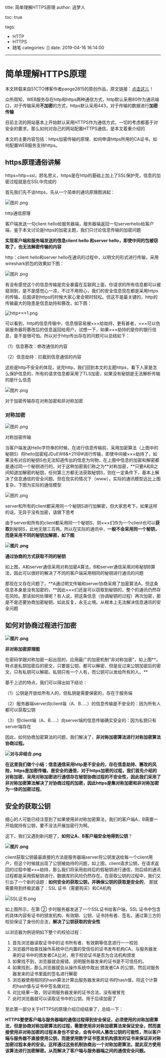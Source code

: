 title: 简单理解HTTPS原理
author: 追梦人

toc: true

tags:

  - HTTP
  - HTTPS
  - 随笔
categories: []
date: 2019-04-16 16:14:00

---

# 简单理解HTTPS原理

本文转载来自51CTO博客作者paoge2815的原创作品，原文链接：[点击这儿](https://blog.51cto.com/11883699/2160032)！

众所周知，WEB服务存在http和https两种通信方式，http默认采用80作为通讯端口，对于传输采用**不加密**的方式，https默认采用443，对于传输的数据进行**加密传输**

目前主流的网站基本上开始默认采用HTTPS作为通信方式，一切的考虑都基于对安全的要求，那么如何对自己的网站配置HTTPS通信，是本文着重介绍的

本文的主要内容包括：https加密传输的原理、如何申请https所用的CA证书，如何配置WEB服务支持https。

<!-- more -->

## https原理通俗讲解

https=http+ssl，顾名思义，https是在http的基础上加上了SSL保护壳，信息的加密过程就是在SSL中完成的

首先我们先不谈https，先从一个简单的通讯原理图讲起：

![图片.png](https://s1.51cto.com/images/20180814/1534258036145126.png?x-oss-process=image/watermark,size_16,text_QDUxQ1RP5Y2a5a6i,color_FFFFFF,t_100,g_se,x_10,y_10,shadow_90,type_ZmFuZ3poZW5naGVpdGk=)

http通信原理

客户端发送一句client hello给服务器端，服务器端返回一句serverhello给客户端，鉴于本文讨论是https的加密主题，我们只讨论信息传输的加密问题

**实现客户端和服务端发送的信息client hello 和server hello，即使中间的包被窃取了，也无法解密传输的内容**

http：client hello和server hello在通讯的过程中，以明文的形式进行传输，采用wireshark抓包的效果如下图：

![图片.png](https://s1.51cto.com/images/20180814/1534247878170067.png?x-oss-process=image/watermark,size_16,text_QDUxQ1RP5Y2a5a6i,color_FFFFFF,t_100,g_se,x_10,y_10,shadow_90,type_ZmFuZ3poZW5naGVpdGk=)

有没有感觉这个的信息传输是完全暴露在互联网上面，你请求的所有信息都可以被窥测到，是不是感觉心一凉，不过不用担心，我们的安全信息现在都是采用https的传输，后面讲到https的时候大家心里会顿时轻松。但这不是最关键的，http的传输最大的隐患是信息劫持和篡改，如下图：

![http×××1.png](https://s1.51cto.com/images/20180814/1534248048113307.png?x-oss-process=image/watermark,size_16,text_QDUxQ1RP5Y2a5a6i,color_FFFFFF,t_100,g_se,x_10,y_10,shadow_90,type_ZmFuZ3poZW5naGVpdGk=)

可以看到，http的信息传输中，信息很容易被×××给劫持，更有甚者，×××可以伪装服务器将篡改后的信息返回给用户，试想一下，如果×××劫持的是你的银行信息，是不是很可怕。所以对于http传出存在的问题可以总结如下：

（1）信息篡改：修改通信的内容

（2）信息劫持：拦截到信息通信的内容

这些是http不安全的体现，说完http，我们回到本文的主题https，看下人家是怎么保护信息的，所有的请求信息都采用了TLS加密，如果没有秘钥是无法解析传输的是什么信息

![图片.png](https://s1.51cto.com/images/20180814/1534248761169658.png?x-oss-process=image/watermark,size_16,text_QDUxQ1RP5Y2a5a6i,color_FFFFFF,t_100,g_se,x_10,y_10,shadow_90,type_ZmFuZ3poZW5naGVpdGk=)

对于加密传输存在对称加密和非对称加密

### **对称加密**


![图片.png](https://s1.51cto.com/images/20180814/1534258064254898.png?x-oss-process=image/watermark,size_16,text_QDUxQ1RP5Y2a5a6i,color_FFFFFF,t_100,g_se,x_10,y_10,shadow_90,type_ZmFuZ3poZW5naGVpdGk=)

对称加密传输

当客户端发送Hello字符串的时候，在进行信息传输前，采用加密算法（上图中的秘钥S）将hello加密程JDuEW8&*21!@#进行传输，即使中间被×××劫持了，如果没有对应的秘钥S也无法知道传出的信息为何物，在上图中信息的加密和解密都是通过同一个秘钥进行的，对于这种加密我们称之为**对称加密，**只要A和B之间知道加解密的秘钥，任何第三方都无法获取秘钥S，则在一定条件下，基本上解决了信息通信的安全问题。但在现实的情况下（www），实际的通讯模型远比上图复杂，下图为实际的通信模型

![图片.png](https://s1.51cto.com/images/20180814/1534258103594154.png?x-oss-process=image/watermark,size_16,text_QDUxQ1RP5Y2a5a6i,color_FFFFFF,t_100,g_se,x_10,y_10,shadow_90,type_ZmFuZ3poZW5naGVpdGk=)

server和所有的client都采用同一个秘钥S进行加解密，但大家思考下，如果这样的话，无异于没有加密，请做下思考

由于server和所有的client都采用同一个秘钥S，则×××们作为一个client也可以**获取**到秘钥S，此地无银三百两。所以在实际的通讯中，**一般不会采用同一个秘钥，而是采用不同的秘钥加解密，如下图**

**![图片.png](https://s1.51cto.com/images/20180814/1534258122976487.png?x-oss-process=image/watermark,size_16,text_QDUxQ1RP5Y2a5a6i,color_FFFFFF,t_100,g_se,x_10,y_10,shadow_90,type_ZmFuZ3poZW5naGVpdGk=)**

**通过协商的方式获取不同的秘钥**

如上图，A和server通信采用对称加密A算法，B和server通信采用对称秘钥B算法，因此可以很好的解决了不同的客户端采用相同的秘钥进行通讯的问题

那现在又存在问题了，**A通过明文传输和server协商采用了加密算法A，但这条信息本身是没有加密的，**因此×××们还是可以窃取到秘钥的，整个的通讯仍然存在风险。那该如何处理呢？有人说，把这条信息（协调秘钥的过程）再次加密，那是不是还要协商加密秘钥，如此反复，永无止境。从根本上无法解决信息通讯的安全问题

## **如何对协商过程进行加密**

**![图片.png](https://s1.51cto.com/images/20180814/1534258138493233.png?x-oss-process=image/watermark,size_16,text_QDUxQ1RP5Y2a5a6i,color_FFFFFF,t_100,g_se,x_10,y_10,shadow_90,type_ZmFuZ3poZW5naGVpdGk=)**

**非对称加密原理图**

在密码学跟对称加密一起出现的，应用最广的加密机制“非对称加密”，如上图**，特点是私钥加密后的密文，只要是公钥，都可以解密，但是反过来公钥加密后的密文，只有私钥可以解密。私钥只有一个人有，而公钥可以发给所有的人。**

基于上述的特点，我们可以得出如下结论：

（1）公钥是开放给所有人的，但私钥是需要保密的，存在于服务端

（2）服务器端server向client端（A、B.....）的信息传输是不安全的：因为所有人都可以获取公钥

（3）但client端（A、B.....）向server端的信息传输确实安全的：因为私钥只有server端存在

因此，如何协商加密算法的问题，我们解决了，**非对称加密算法进行对称加密算法协商过程。**

**![对与非结合.png](https://s1.51cto.com/images/20180814/1534251782432794.png?x-oss-process=image/watermark,size_16,text_QDUxQ1RP5Y2a5a6i,color_FFFFFF,t_100,g_se,x_10,y_10,shadow_90,type_ZmFuZ3poZW5naGVpdGk=)**



**在这里我们做个小结：信息通信采用http是不安全的，存在信息劫持、篡改的风险，https是加密传输，是安全的通信，对于https加密的过程，我们首先介绍的对称加密，采用对称加密进行通信存在秘钥协商过程的不安全性，因此我们采用了非对称加密算法解决了对协商过程的加密，因此https是集对称加密和非对称加密为一体的加密过程**。

## 安全的获取公钥

细心的人可能已经注意到了如果使用非对称加密算法，我们的客户端A，B需要一开始就持有公钥，要不没法开展加密行为啊。

这下，我们又遇到新问题了，**如何让A、B客户端安全地得到公钥**？

**![图片.png](https://s1.51cto.com/images/20180814/1534258161228233.png?x-oss-process=image/watermark,size_16,text_QDUxQ1RP5Y2a5a6i,color_FFFFFF,t_100,g_se,x_10,y_10,shadow_90,type_ZmFuZ3poZW5naGVpdGk=)**

client获取公钥最最直接的方法是服务器端server将公钥发送给每一个client用户，但这个时候就出现了公钥被劫持的问题，如上图，client请求公钥，在请求返回的过程中被×××劫持，那么我们将采用劫持后的假秘钥进行通信，则后续的通讯过程都是采用假秘钥进行，数据库的风险仍然存在。在获取公钥的过程中，我们又引出了一个新的话题：**如何安全的获取公钥，并确保公钥的获取是安全的**， 那就需要用到终极武器了：SSL 证书（需要购买）和CA机构

![SSL证书.png](https://s1.51cto.com/images/20180814/1534251965821525.png?x-oss-process=image/watermark,size_16,text_QDUxQ1RP5Y2a5a6i,color_FFFFFF,t_100,g_se,x_10,y_10,shadow_90,type_ZmFuZ3poZW5naGVpdGk=)

如上图所示，在第 ② 步时服务器发送了一个SSL证书给客户端，SSL 证书中包含的具体内容有证书的颁发机构、有效期、公钥、证书持有者、签名，通过第三方的校验保证了身份的合法，**解决了公钥获取的安全性**

以浏览器为例说明如下整个的校验过程：

1. 首先浏览器读取证书中的证书所有者、有效期等信息进行一一校验
2. 浏览器开始查找操作系统中已内置的受信任的证书发布机构CA，与服务器发来的证书中的颁发者CA比对，用于校验证书是否为合法机构颁发 
3. 如果找不到，浏览器就会报错，说明服务器发来的证书是不可信任的。
4. 如果找到，那么浏览器就会从操作系统中取出  颁发者CA  的公钥，然后对服务器发来的证书里面的签名进行解密
5. 浏览器使用相同的hash算法计算出服务器发来的证书的hash值，将这个计算的hash值与证书中签名做对比
6. 对比结果一致，则证明服务器发来的证书合法，没有被冒充
7. 此时浏览器就可以读取证书中的公钥，用于后续加密了

至此第一部分关于HTTPS的原理介绍已经结束了，总结一下：

**HTTPS要使客户端与服务器端的通信过程得到安全保证，必须使用的对称加密算法，但是协商对称加密算法的过程，需要使用非对称加密算法来保证安全，然而直接使用非对称加密的过程本身也不安全，会有中间人篡改公钥的可能性，所以客户端与服务器不直接使用公钥，而是使用数字证书签发机构颁发的证书来保证非对称加密过程本身的安全。这样通过这些机制协商出一个对称加密算法，就此双方使用该算法进行加密解密。从而解决了客户端与服务器端之间的通信安全问题。**